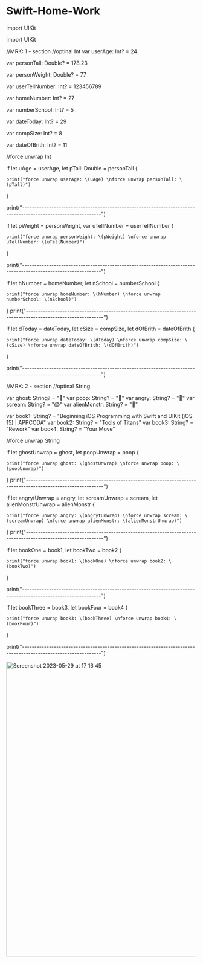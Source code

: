 # Swift-Home-Work

import UIKit

import UIKit



//MRK: 1 - section
//optinal Int
var userAge: Int? = 24

var personTall: Double? = 178.23

var personWeight: Double? = 77

var userTellNumber: Int? = 123456789

var homeNumber: Int? = 27

var numberSchool: Int? = 5

var dateToday: Int? = 29

var compSize: Int? = 8

var dateOfBrith: Int? = 11

//force unwrap Int

if let uAge = userAge, let pTall: Double = personTall {
    
    print("force unwrap userAge: \(uAge) \nforce unwrap personTall: \(pTall)")
}

print("--------------------------------------------------------------------------------------------------------------")

if let pWeight = personWeight, var uTellNumber = userTellNumber {
    
    print("force unwrap personWeight: \(pWeight) \nforce unwrap uTellNumber: \(uTellNumber)")
   
}

print("--------------------------------------------------------------------------------------------------------------")

if let hNumber = homeNumber, let nSchool = numberSchool {
    
    print("force unwrap homeNumber: \(hNumber) \nforce unwrap numberSchool: \(nSchool)")

}
print("--------------------------------------------------------------------------------------------------------------")


if let dToday = dateToday, let cSize = compSize, let dOfBrith = dateOfBrith {
    
    print("force unwrap dateToday: \(dToday) \nforce unwrap compSize: \(cSize) \nforce unwrap dateOfBrith: \(dOfBrith)")
}


print("--------------------------------------------------------------------------------------------------------------")

//MRK: 2 - section
//optinal String

var ghost: String? = "👻"
var poop: String? = "💩"
var angry: String? = "😤"
var scream: String? = "😱"
var alienMonstr: String? = "👾"

var book1: String? = "Beginning iOS Programming with Swift and UIKit (iOS 15) | APPCODA"
var book2: String? = "Tools of Titans"
var book3: String? = "Rework"
var book4: String? = "Your Move"

//force unwrap String

if let ghostUnwrap = ghost, let poopUnwrap = poop {
    
    print("force unwrap ghost: \(ghostUnwrap) \nforce unwrap poop: \(poopUnwrap)")
}
print("--------------------------------------------------------------------------------------------------------------")


if let angrytUnwrap = angry, let screamUnwrap = scream, let alienMonstrUnwrap = alienMonstr  {
    
    print("force unwrap angry: \(angrytUnwrap) \nforce unwrap scream: \(screamUnwrap) \nforce unwrap alienMonstr: \(alienMonstrUnwrap)")
}
print("--------------------------------------------------------------------------------------------------------------")



if let bookOne = book1, let bookTwo = book2 {
    
    print("force unwrap book1: \(bookOne) \nforce unwrap book2: \(bookTwo)")
}

print("--------------------------------------------------------------------------------------------------------------")

if let bookThree = book3, let bookFour = book4 {
    
    print("force unwrap book3: \(bookThree) \nforce unwrap book4: \(bookFour)")
}

print("--------------------------------------------------------------------------------------------------------------")


<img width="781" alt="Screenshot 2023-05-29 at 17 16 45" src="https://github.com/Power-of-Now/Swift-Home-Work/assets/77582341/05e971de-6969-4417-aeda-e131f47995ad">
